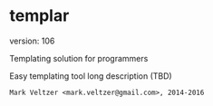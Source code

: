 templar
=======

version: 106

Templating solution for programmers

Easy templating tool long description (TBD)

	Mark Veltzer <mark.veltzer@gmail.com>, 2014-2016
